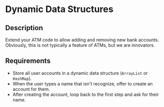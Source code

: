 # Dynamic Data Structures

## Description

Extend your ATM code to allow adding and removing new bank accounts. Obviously, this is not typically a feature of ATMs, but we are innovators.

## Requirements

* Store all user accounts in a dynamic data structure (`ArrayList` or `HashMap`).
* When the user types a name that isn't recognize, offer to create an account for them.
* After creating the account, loop back to the first step and ask for their name.

